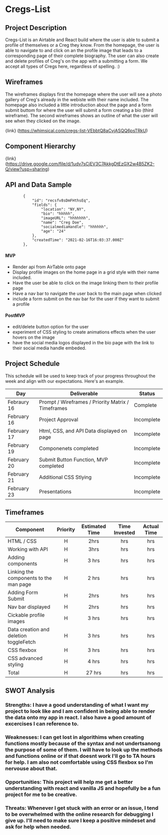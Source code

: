 # Cregs-List

## Project Description
Cregs-List is an Airtable and React build where the user is able to submit a profile of themselves or a Creg they know. From the homepage, the user is able to navigate to and click on an the profile image that leads to a corresponding page of their complete biography. The user can also create and delete profiles of Creg's on the app with a submitting a form. We accept all types of Cregs here, regardless of spelling. :) 


## Wireframes
The wireframes displays first the homepage where the user will see a photo gallery of Creg's already in the webiste with their name included. The homepage also included a little introduction about the page and a form submit buttom for where the user will submit a form creating a bio (third wireframe). The second wireframes shows an outline of what the user will see when they clicked on the image.  

{link} (https://whimsical.com/cregs-list-VEbbtQ8aCvjASQQ6psTRkU)

## Component Hierarchy
{link} (https://drive.google.com/file/d/1udv7sCjEV3C7AkkgDtEzGX2w4B5ZK2-Q/view?usp=sharing)

## API and Data Sample

```
        {
            "id": "recsfv8sDmFHthsEq",
            "fields": {
                "location": "NY,NY",
                "bio": "hhhhh",
                "imageURL": "hhhhhhh",
                "name": "Creg Doe",
                "socialmediaHandle": "hhhhhh",
                "age": "24"
            },
            "createdTime": "2021-02-16T16:03:37.000Z"
        },

```

#### MVP 
- Render api from AirTable onto page
- Display profile images on the home page in a grid style with their name included. 
- Have the user be able to click on the image linking them to their profile page
- Have a nav bar to navigate the user back to the main page when clicked 
- include a form submit on the nav bar for the user if they want to submit a profile



#### PostMVP  
- edit/delete button option for the user
- experiment of CSS styling to create animations effects when the user hovers on the image
- have the social media logos displayed in the bio page with the link to their social media handle embeded. 


## Project Schedule

This schedule will be used to keep track of your progress throughout the week and align with our expectations. Here's an example.

|  Day | Deliverable | Status
|---|---| ---|
|Febraury 16| Prompt / Wireframes / Priority Matrix / Timeframes | Complete
|February 16 | Project Approval | Incomplete
|February 17| Html, CSS, and API Data displayed on page| Incomplete
|February 19| Componenets completed| Incomplete
|February 20 | Submit Button Function, MVP completed | Incomplete
|February 21| Additional CSS Stlying  | Incomplete
|February 23| Presentations | Incomplete

## Timeframes

| Component | Priority | Estimated Time | Time Invested | Actual Time |
| --- | :---: |  :---: | :---: | :---: |
| HTML / CSS  | H | 2hrs| hrs | hrs |
| Working with API | H | 3hrs| hrs | hrs |
| Adding components   | H | 3 hrs| hrs | hrs |
| Linking the components to the man page | H | 2 hrs| hrs | hrs |
| Adding Form Submit  | H | 2hrs| hrs | hrs |
| Nav bar displayed  | H | 2hrs| hrs | hrs |
| Cickable profile images | H | 3 hrs| hrs | hrs |
| Data creation and deletion toggleFetch | H | 3 hrs| hrs | hrs |
| CSS flexbox | H | 3 hrs| hrs | hrs |
| CSS advanced styling | H | 4 hrs| hrs | hrs |
| Total | H | 27 hrs| hrs | hrs |

## SWOT Analysis

### Strengths: I have a good understanding of what I want my project to look like and I am confident in being able to render the data onto my app in react.  I also have a good amount of excercises I can reference to. 

### Weaknesses: I can get lost in algorithims when creating functions mostly because of the syntax and not undertsanong the purpose of some of them.  I will have to look up the methods and functions online or if that doesnt work I'll go to TA hours for help. I am also not comfortable using CSS flexbox so I'm nervouse about that.


### Opportunities: This project will help me get a better understanding with react and vanilla JS and hopefully be a fun project for me to be creative.

### Threats: Whenever I get stuck with an error or an issue, I tend to be overwhelmed with the online research for debugging I give up. I'll need to make sure I keep a positive mindeset and ask for help when needed. 
